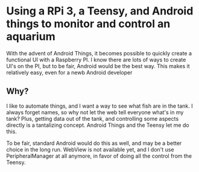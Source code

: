 # Using a RPi 3, a Teensy, and Android things to monitor and control an aquarium

With the advent of Android Things, it becomes possible to quickly create a functional UI with a Raspberry PI. I know there are lots of ways to create UI's on the PI, but to be fair, Android would be the best way. This makes it relatively easy, even for a newb Android developer

## Why?
I like to automate things, and I want a way to see what fish are in the tank. I always forget names, so why not let the web tell everyone what's in my tank? Plus, getting data out of the tank, and controlling some aspects directly is a tantalizing concept. Android Things and the Teensy let me do this.

To be fair, standard Android would do this as well, and may be a better choice in the long run. WebView is not available yet, and I don't use PeripheralManager at all anymore, in favor of doing all the control from the Teensy.

